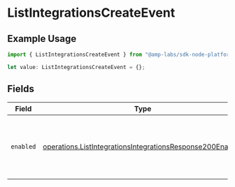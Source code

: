 # ListIntegrationsCreateEvent

## Example Usage

```typescript
import { ListIntegrationsCreateEvent } from "@amp-labs/sdk-node-platform/models/operations";

let value: ListIntegrationsCreateEvent = {};
```

## Fields

| Field                                                                                                                                  | Type                                                                                                                                   | Required                                                                                                                               | Description                                                                                                                            |
| -------------------------------------------------------------------------------------------------------------------------------------- | -------------------------------------------------------------------------------------------------------------------------------------- | -------------------------------------------------------------------------------------------------------------------------------------- | -------------------------------------------------------------------------------------------------------------------------------------- |
| `enabled`                                                                                                                              | [operations.ListIntegrationsIntegrationsResponse200Enabled](../../models/operations/listintegrationsintegrationsresponse200enabled.md) | :heavy_minus_sign:                                                                                                                     | If always, the integration will subscribe to create events.                                                                            |
